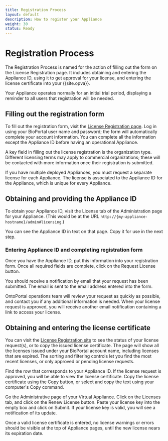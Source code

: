 ```yaml
---
title: Registration Process
layout: default
description: How to register your Appliance
weight: 30
status: Ready
---
```


# Registration Process

The Registration Process is named for the action of filling out the form on the
License Registration page. 
It includes obtaining and entering the Appliance ID, 
using it to get approval for your license,
and entering the license certificate into your {{site.opva}}.

Your Appliance operates normally for an initial trial period,
displaying a reminder to all users that registration will be needed.

## Filling out the registration form

To fill out the registration form, 
visit the <a href="https://license.ontoportal.org" target="_blank">License Registration page</a>.
Log in using your BioPortal user name and password;
the form will automatically complete your account information.
You can complete all the information except the Appliance ID 
before having an operational Appliance.

A key field in filling out the license registration is the organization type.
Different licensing terms may apply to commercial organizations;
these will be contacted with more information once their registration is submitted.

If you have multiple deployed Appliances, 
you must request a separate license for each Appliance.
The license is associated to the Appliance ID for the Appliance, 
which is unique for every Appliance.

## Obtaining and providing the Appliance ID

To obtain your Appliance ID, visit the License tab 
of the Administration page for your Appliance. 
(This would be at the URL `http://{my-appliance-hostname}/admin#licensing`.)

You can see the Appliance ID in text on that page. 
Copy it for use in the next step.

### Entering Appliance ID and completing registration form

Once you have the Appliance ID, 
put this information into your registration form.
Once all required fields are complete, click on the Request License button.

You should receive a notification by email that your request has been submitted.
The email is sent to the email address entered into the form.

OntoPortal operations team will review your request as quickly as possible,
and contact you if any additional information is needed.
When your license request is approved,
you will receive another email notification containing a link to access your license.

## Obtaining and entering the license certificate

You can visit the <a href="https://license.ontoportal.org">License Registration site</a>
to see the status of your license request(s), or to copy the issued license certificate.
The page will show all the licenses issued under your BioPortal account name,
including licenses that are expired. 
The sorting and filtering controls let you find the most recent licenses,
or only approved or pending license requests.

Find the row that corresponds to your Appliance ID.
If the license request is approved, you will be able to view the license certificate.
Copy the license certificate using the Copy button, or select and copy the text
using your computer's Copy command.

Go the Administrative page of your Virtual Appliance. 
Click on the Licenses tab, and click on the Renew License button.
Paste your license key into the empty box and click on Submit.
If your license key is valid, you will see a notification of its update.

Once a valid license certificate is entered, 
no license warnings or errors should be visible at the top of Appliance pages,
until the new license nears its expiration date. 
